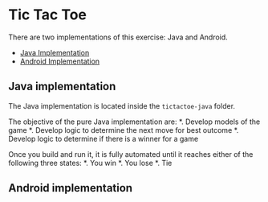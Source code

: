 Tic Tac Toe
===========
There are two implementations of this exercise: Java and Android.

* [Java Implementation](#java-implementation)
* [Android Implementation](#android-implementation)

## Java implementation
The Java implementation is located inside the `tictactoe-java` folder.

The objective of the pure Java implementation are:
*. Develop models of the game
*. Develop logic to determine the next move for best outcome
*. Develop logic to determine if there is a winner for a game

Once you build and run it, it is fully automated until it reaches either of the following three states: 
*. You win 
*. You lose
*. Tie



## Android implementation